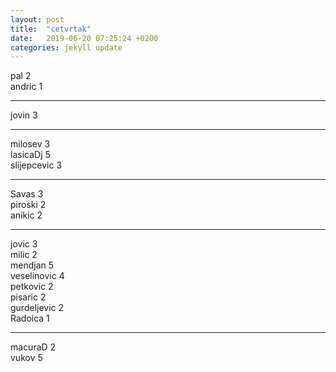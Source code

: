 ```yaml
---
layout: post
title:  "cetvrtak"
date:   2019-06-20 07:25:24 +0200
categories: jekyll update
---
```



pal 2  
andric 1  

***

jovin 3  

***

milosev 3  
lasicaDj 5  
slijepcevic 3  

***

Savas 3  
piroski 2  
anikic 2  

***

jovic 3  
milic 2  
mendjan 5  
veselinovic 4  
petkovic 2  
pisaric 2  
gurdeljevic 2  
Radoica 1  

***

macuraD 2  
vukov 5  